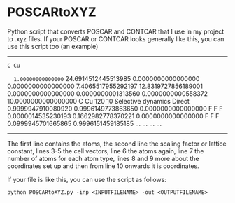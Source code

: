 # POSCARtoXYZ
Python script that converts POSCAR and CONTCAR that I use in my project to .xyz files. If your POSCAR or CONTCAR looks generally like this, you can use this script too (an example)

__________
```C Cu```

```   1.00000000000000 ```
    24.6914512445513985    0.0000000000000000    0.0000000000000000
     7.4065517955292197   12.8319727856189001    0.0000000000000000
     0.0000000001313560    0.0000000000558372   10.0000000000000000
   C    Cu
   120    10
Selective dynamics
Direct
  0.9999947910080920  0.9996149773863650  0.0000000000000000   F   F   F
  0.0000014535230193  0.1662982778370221  0.0000000000000000   F   F   F
  0.0999945701665865  0.9996151459185185 ...
  ...
  ...
  ...
_________

The first line contains the atoms, the second line the scaling factor or lattice constant, lines 3-5 the cell vectors, line 6 the atoms again, line 7 the number of atoms for each atom type, lines 8 and 9 more about the coordinates set up and then from line 10 onwards it is coordinates.

If your file is like this, you can use the script as follows:

```
python POSCARtoXYZ.py -inp <INPUTFILENAME> -out <OUTPUTFILENAME>
```
